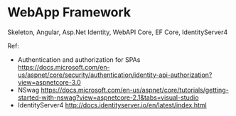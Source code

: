 # WebApp Framework
Skeleton, Angular, Asp.Net Identity, WebAPI Core, EF Core, IdentityServer4

Ref:
* Authentication and authorization for SPAs https://docs.microsoft.com/en-us/aspnet/core/security/authentication/identity-api-authorization?view=aspnetcore-3.0
* NSwag https://docs.microsoft.com/en-us/aspnet/core/tutorials/getting-started-with-nswag?view=aspnetcore-2.1&tabs=visual-studio
* IdentityServer4 http://docs.identityserver.io/en/latest/index.html
